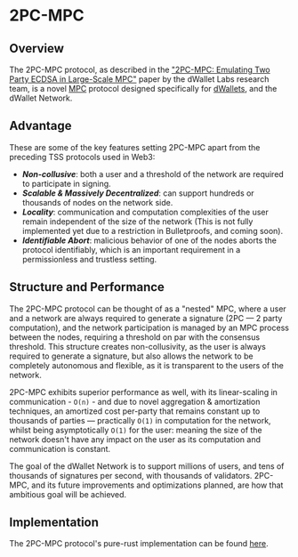 # 2PC-MPC

## Overview

The 2PC-MPC protocol, as described in
the ["2PC-MPC: Emulating Two Party ECDSA in Large-Scale MPC"](https://eprint.iacr.org/2024/253) paper by the dWallet
Labs research team, is a novel [MPC](mpc.md) protocol designed specifically for [dWallets](../dwallets.md), and the
dWallet Network.

## Advantage

These are some of the key features setting 2PC-MPC apart from the preceding TSS protocols used in Web3:

- _**Non-collusive**_: both a user and a threshold of the network are required to participate in signing.
- _**Scalable & Massively Decentralized**_: can support hundreds or thousands of nodes on the network side.
- _**Locality**_: communication and computation complexities of the user remain independent of the size of the
  network (This is not fully implemented yet due to a restriction in Bulletproofs, and coming soon).
- _**Identifiable Abort**_: malicious behavior of one of the nodes aborts the protocol identifiably, which is an
  important requirement in a permissionless and trustless setting.

## Structure and Performance

The 2PC-MPC protocol can be thought of as a "nested" MPC, where a user and a network are always required to generate a
signature (2PC — 2 party computation), and the network participation is managed by an MPC process between the nodes,
requiring a threshold on par with the consensus threshold.
This structure creates non-collusivity, as the user is always required to generate a signature, but also allows the
network to be completely autonomous and flexible, as it is transparent to the users of the network.

2PC-MPC exhibits superior performance as well, with its linear-scaling in communication - `O(n)` - and due to novel
aggregation & amortization techniques, an amortized cost per-party that remains constant up to thousands of parties —
practically `O(1)` in computation for the network, whilst being asymptotically `O(1)` for the user: meaning the size of
the network doesn't have any impact on the user as its computation and communication is constant.

The goal of the dWallet Network is to support millions of users, and tens of thousands of signatures per second, with
thousands of validators. 2PC-MPC, and its future improvements and optimizations planned, are how that ambitious goal
will be achieved.

## Implementation

The 2PC-MPC protocol's pure-rust implementation can be found [here](https://github.com/dwallet-labs/2pc-mpc).
